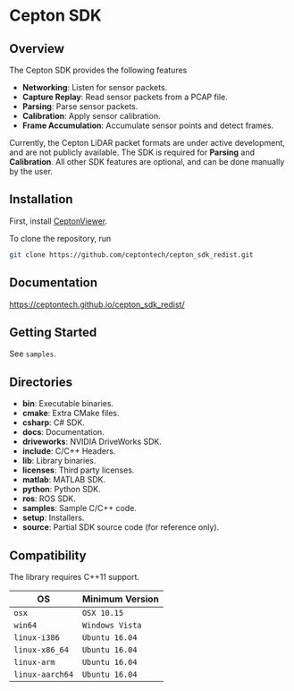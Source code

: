 # Cepton SDK

## Overview

The Cepton SDK provides the following features

- **Networking**: Listen for sensor packets.
- **Capture Replay**: Read sensor packets from a PCAP file.
- **Parsing**: Parse sensor packets.
- **Calibration**: Apply sensor calibration.
- **Frame Accumulation**: Accumulate sensor points and detect frames.

Currently, the Cepton LiDAR packet formats are under active development, and are not publicly available. The SDK is required for **Parsing** and **Calibration**. All other SDK features are optional, and can be done manually by the user.

## Installation

First, install [CeptonViewer](https://ceptontech.github.io/cepton_sdk_redist/cepton_viewer.html).

To clone the repository, run

```sh
git clone https://github.com/ceptontech/cepton_sdk_redist.git
```

## Documentation

<https://ceptontech.github.io/cepton_sdk_redist/>

## Getting Started

See `samples`.

## Directories

- **bin**: Executable binaries.
- **cmake**: Extra CMake files.
- **csharp**: C# SDK.
- **docs**: Documentation.
- **driveworks**: NVIDIA DriveWorks SDK.
- **include**: C/C++ Headers.
- **lib**: Library binaries.
- **licenses**: Third party licenses.
- **matlab**: MATLAB SDK.
- **python**: Python SDK.
- **ros**: ROS SDK.
- **samples**: Sample C/C++ code.
- **setup**: Installers.
- **source**: Partial SDK source code (for reference only).

## Compatibility

The library requires C++11 support.

| OS              | Minimum Version |
| --------------- | --------------- |
| `osx`           | `OSX 10.15`     |
| `win64`         | `Windows Vista` |
| `linux-i386`    | `Ubuntu 16.04`  |
| `linux-x86_64`  | `Ubuntu 16.04`  |
| `linux-arm`     | `Ubuntu 16.04`  |
| `linux-aarch64` | `Ubuntu 16.04`  |

